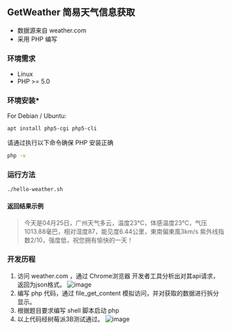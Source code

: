 ## GetWeather 简易天气信息获取
- 数据源来自 weather.com
- 采用 PHP 编写

### 环境需求
- Linux
- PHP >= 5.0

### 环境安装*
For Debian / Ubuntu:
```bash
apt install php5-cgi php5-cli
```
请通过执行以下命令确保 PHP 安装正确
```bash
php -v
```

### 运行方法
```bash
./hello-weather.sh
```

#### 返回结果示例
> 今天是04月25日，广州天气多云，温度23℃，体感温度23℃，气压1013.88毫巴，相对湿度87，能见度6.44公里，東南偏東風3km/s 紫外线指数2/10，强度低，祝您拥有愉快的一天！

### 开发历程
1. 访问 weather.com ，通过 Chrome浏览器 开发者工具分析出对其api请求，返回为json格式。
![image](https://raw.githubusercontent.com/scau-sidc/git-takeoff-2017/final-Rytia/screenshot_1.png)
2. 编写 php 代码，通过 file_get_content 模拟访问，并对获取的数据进行拆分显示。
3. 根据题目要求编写 shell 脚本启动 php
4. 以上代码经树莓派3B测试通过。
![image](https://raw.githubusercontent.com/scau-sidc/git-takeoff-2017/final-Rytia/screenshot_2.png)